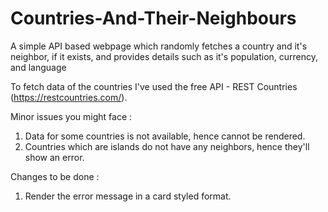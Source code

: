 # Countries-And-Their-Neighbours
A simple API based webpage which randomly fetches a country and it's neighbor, if it exists, and provides details such as it's population, currency, and language

To fetch data of the countries I've used the free API - REST Countries (https://restcountries.com/).

Minor issues you might face : 
1. Data for some countries is not available, hence cannot be rendered.
2. Countries which are islands do not have any neighbors, hence they'll show an error.

Changes to be done :
1. Render the error message in a card styled format.
